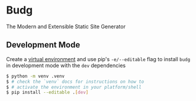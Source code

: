 # Budg

The Modern and Extensible Static Site Generator

## Development Mode

Create a [virtual environment](https://docs.python.org/3/glossary.html#term-virtual-environment) and use pip's `-e/--editable` flag to install `budg` in development mode with the `dev` dependencies

```sh
$ python -m venv .venv
$ # check the `venv` docs for instructions on how to
$ # activate the environment in your platform/shell
$ pip install --editable .[dev]
```
